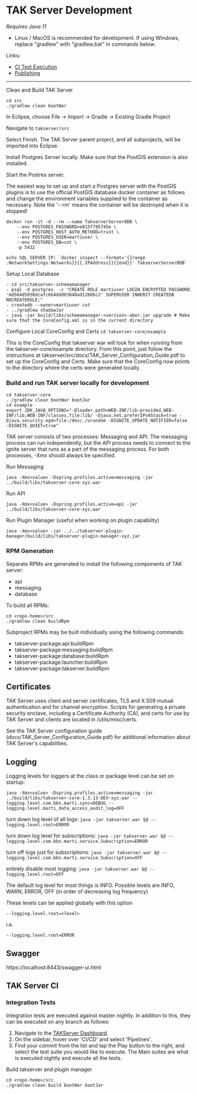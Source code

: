 # TAK Server Development
*Requires Java 11*

* Linux / MacOS is recommended for development. If using Windows, replace "gradlew" with "gradlew.bat" in commands below.

Links:
 * [CI Test Execution](src/takserver-takcl-core/docs/ci_testing.md)
 * [Publishing](src/docs/publishing.md)

---
Clean and Build TAK Server
```
cd src
./gradlew clean bootWar
```

In Eclipse, choose File -> Import -> Gradle -> Existing Gradle Project

Navigate to `takserver/src`

Select Finish. The TAK Server parent project, and all subprojects, will be imported into Eclipse.

Install Postgres Server locally. Make sure that the PostGIS extension is also installed.

Start the Postres server.

The easiest way to set up and start a Postgres server with the PostGIS plugins is to use the official PostGIS database docker container as follows and change the environment variables supplied to the container as necessary. Note the '--rm' means the container will be destroyed when it is stopped!

```
docker run -it -d --rm --name TakserverServer0DB \
    --env POSTGRES_PASSWORD=e815f795745e \
    --env POSTGRES_HOST_AUTH_METHOD=trust \
    --env POSTGRES_USER=martiuser \
    --env POSTGRES_DB=cot \
    -p 5432

echo SQL SERVER IP: `docker inspect --format='{{range .NetworkSettings.Networks}}{{.IPAddress}}{{end}}' TakserverServer0DB`
```

Setup Local Database
```
- cd src/takserver-schemamanager
- psql -d postgres  -c "CREATE ROLE martiuser LOGIN ENCRYPTED PASSWORD 'md564d5850dcafc6b4ddd03040ad1260bc2' SUPERUSER INHERIT CREATEDB NOCREATEROLE;"
- createdb --owner=martiuser cot
- ../gradlew shadowJar
- java -jar build/libs/schemamanager-<version>-uber.jar upgrade # Make sure that the CoreConfig.xml is in the current directory
```

Configure Local CoreConfig and Certs
```cd takserver-core/example```

This is the CoreConfig that takserver war will look for when running from the takserver-core/example directory. From this point, just follow the instructions at takserver/src/docs/TAK_Server_Configuration_Guide.pdf to set up the CoreConfig and Certs. Make sure that the CoreConfig now points to the directory where the certs were generated locally.


### Build and run TAK server locally for development

```
cd takserver-core
../gradlew clean bootWar bootJar
cd example
export JDK_JAVA_OPTIONS="-Dloader.path=WEB-INF/lib-provided,WEB-INF/lib,WEB-INF/classes,file:lib/ -Djava.net.preferIPv4Stack=true -Djava.security.egd=file:/dev/./urandom -DIGNITE_UPDATE_NOTIFIER=false -DIGNITE_QUIET=true"
```

TAK server consists of two processes: Messaging and API. The messaging process can run independently, but the API process needs to connect to the ignite server that runs as a part of the messaging process. For both processes, -Xmx should always be specified.

Run Messaging
```
java -Xmx<value> -Dspring.profiles.active=messaging -jar ../build/libs/takserver-core-xyz.war
```

Run API
```
java -Xmx<value> -Dspring.profiles.active=api -jar ../build/libs/takserver-core-xyz.war
```

Run Plugin Manager (useful when working on plugin capability)
```
java -Xmx<value> -jar ../../takserver-plugin-manager/build/libs/takserver-plugin-manager-xyz.jar 
```

### RPM Generation
Separate RPMs are generated to install the following components of TAK server:

* api
* messaging
* database

To build all RPMs:
```
cd <repo-home>/src
./gradlew clean buildRpm
```

Subproject RPMs may be built individually using the following commands:
 
* takserver-package:api:buildRpm
* takserver-package:messaging:buildRpm
* takserver-package:database:buildRpm
* takserver-package:launcher:buildRpm
* takserver-package:takserver:buildRpm

## Certificates
TAK Server uses client and server certificates, TLS and X.509 mutual authentication and for channel encryption. Scripts for generating a private security enclave, including a Certificate Authority (CA), and certs for use by TAK Server and clients are located in /utils/misc/certs.

See the TAK Server configuration guide (docs/TAK_Server_Configuration_Guide.pdf) for additional information about TAK Server's capabilities.

## Logging
Logging levels for loggers at the class or package level can be set on startup:
```
java -Xmx<value> -Dspring.profiles.active=messaging -jar ../build/libs/takserver-core-1.3.13-DEV-xyz.war --logging.level.com.bbn.marti.sync=DEBUG --logging.level.marti_data_access_audit_log=OFF
```

turn down log level of all logs:
```java -jar takserver.war $@ --logging.level.root=ERROR```

turn down log level for subscriptions:
```java -jar takserver.war $@ --logging.level.com.bbn.marti.service.Subscription=ERROR```

turn off logs just for subscriptions:
```java -jar takserver.war $@ --logging.level.com.bbn.marti.service.Subscription=OFF```

entirely disable most logging:
```java -jar takserver.war $@ --logging.level.root=OFF```

The default log level for most things is INFO. Possible levels are INFO, WARN, ERROR, OFF (in order of decreasing log frequency)


These levels can be applied globally with this option 

```--logging.level.root=<level>```

i.e.

```--logging.level.root=ERROR```

## Swagger
https://localhost:8443/swagger-ui.html

## TAK Server CI

### Integration Tests

Integration tests are executed against master nightly. In addition to this, they can be executed on any branch as follows:  
1.  Navigate to the [TAKServer Dashboard](https://git.takmaps.com/core/takserver).  
2.  On the sidebar, hover over 'CI/CD' and select 'Pipelines'.  
3.  Find your commit from the list and tap the Play button to the right, and select the test suite you would like to execute.  The Main suites are what is executed nightly and execute all the tests.  


Build takserver and plugin manager

```
cd <repo-home>/src
./gradlew clean build bootWar bootJar
```




